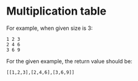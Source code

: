 # Multiplication table

For example, when given size is 3:

```
1 2 3
2 4 6
3 6 9
```

For the given example, the return value should be:

`[[1,2,3],[2,4,6],[3,6,9]]`
